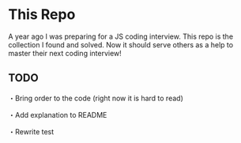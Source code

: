 # This Repo
A year ago I was preparing for a JS coding interview.
This repo is the collection I found and solved. 
Now it should serve others as a help to master their next coding interview!

## TODO
・Bring order to the code (right now it is hard to read)

・Add explanation to README 

・Rewrite test 
